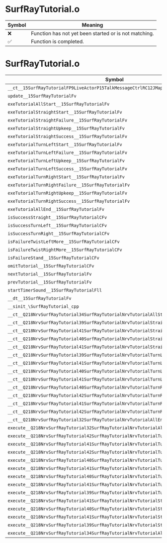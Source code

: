 # SurfRayTutorial.o
| Symbol | Meaning 
| ------------- | ------------- 
| :x: | Function has not yet been started or is not matching. 
| :white_check_mark: | Function is completed. 


# SurfRayTutorial.o
| Symbol | Decompiled? |
| ------------- | ------------- |
| `__ct__15SurfRayTutorialFP9LiveActorP15TalkMessageCtrlRC12JMapInfoIter` | :x: |
| `update__15SurfRayTutorialFv` | :x: |
| `exeTutorialAllStart__15SurfRayTutorialFv` | :x: |
| `exeTutorialStraightStart__15SurfRayTutorialFv` | :x: |
| `exeTutorialStraightFailure__15SurfRayTutorialFv` | :x: |
| `exeTutorialStraightUpkeep__15SurfRayTutorialFv` | :x: |
| `exeTutorialStraightSuccess__15SurfRayTutorialFv` | :x: |
| `exeTutorialTurnLeftStart__15SurfRayTutorialFv` | :x: |
| `exeTutorialTurnLeftFailure__15SurfRayTutorialFv` | :x: |
| `exeTutorialTurnLeftUpkeep__15SurfRayTutorialFv` | :x: |
| `exeTutorialTurnLeftSuccess__15SurfRayTutorialFv` | :x: |
| `exeTutorialTurnRightStart__15SurfRayTutorialFv` | :x: |
| `exeTutorialTurnRightFailure__15SurfRayTutorialFv` | :x: |
| `exeTutorialTurnRightUpkeep__15SurfRayTutorialFv` | :x: |
| `exeTutorialTurnRightSuccess__15SurfRayTutorialFv` | :x: |
| `exeTutorialAllEnd__15SurfRayTutorialFv` | :x: |
| `isSuccessStraight__15SurfRayTutorialCFv` | :x: |
| `isSuccessTurnLeft__15SurfRayTutorialCFv` | :x: |
| `isSuccessTurnRight__15SurfRayTutorialCFv` | :x: |
| `isFailureTwistLeftMore__15SurfRayTutorialCFv` | :x: |
| `isFailureTwistRightMore__15SurfRayTutorialCFv` | :x: |
| `isFailureStand__15SurfRayTutorialCFv` | :x: |
| `omitTutorial__15SurfRayTutorialCFv` | :x: |
| `nextTutorial__15SurfRayTutorialFv` | :x: |
| `prevTutorial__15SurfRayTutorialFv` | :x: |
| `startTimerSound__15SurfRayTutorialFll` | :x: |
| `__dt__15SurfRayTutorialFv` | :x: |
| `__sinit_\SurfRayTutorial_cpp` | :x: |
| `__ct__Q218NrvSurfRayTutorial34SurfRayTutorialNrvTutorialAllStartFv` | :x: |
| `__ct__Q218NrvSurfRayTutorial39SurfRayTutorialNrvTutorialStraightStartFv` | :x: |
| `__ct__Q218NrvSurfRayTutorial41SurfRayTutorialNrvTutorialStraightFailureFv` | :x: |
| `__ct__Q218NrvSurfRayTutorial40SurfRayTutorialNrvTutorialStraightUpkeepFv` | :x: |
| `__ct__Q218NrvSurfRayTutorial41SurfRayTutorialNrvTutorialStraightSuccessFv` | :x: |
| `__ct__Q218NrvSurfRayTutorial39SurfRayTutorialNrvTutorialTurnLeftStartFv` | :x: |
| `__ct__Q218NrvSurfRayTutorial41SurfRayTutorialNrvTutorialTurnLeftFailureFv` | :x: |
| `__ct__Q218NrvSurfRayTutorial40SurfRayTutorialNrvTutorialTurnLeftUpkeepFv` | :x: |
| `__ct__Q218NrvSurfRayTutorial41SurfRayTutorialNrvTutorialTurnLeftSuccessFv` | :x: |
| `__ct__Q218NrvSurfRayTutorial40SurfRayTutorialNrvTutorialTurnRightStartFv` | :x: |
| `__ct__Q218NrvSurfRayTutorial42SurfRayTutorialNrvTutorialTurnRightFailureFv` | :x: |
| `__ct__Q218NrvSurfRayTutorial41SurfRayTutorialNrvTutorialTurnRightUpkeepFv` | :x: |
| `__ct__Q218NrvSurfRayTutorial42SurfRayTutorialNrvTutorialTurnRightSuccessFv` | :x: |
| `__ct__Q218NrvSurfRayTutorial32SurfRayTutorialNrvTutorialAllEndFv` | :x: |
| `execute__Q218NrvSurfRayTutorial32SurfRayTutorialNrvTutorialAllEndCFP5Spine` | :x: |
| `execute__Q218NrvSurfRayTutorial42SurfRayTutorialNrvTutorialTurnRightSuccessCFP5Spine` | :x: |
| `execute__Q218NrvSurfRayTutorial41SurfRayTutorialNrvTutorialTurnRightUpkeepCFP5Spine` | :x: |
| `execute__Q218NrvSurfRayTutorial42SurfRayTutorialNrvTutorialTurnRightFailureCFP5Spine` | :x: |
| `execute__Q218NrvSurfRayTutorial40SurfRayTutorialNrvTutorialTurnRightStartCFP5Spine` | :x: |
| `execute__Q218NrvSurfRayTutorial41SurfRayTutorialNrvTutorialTurnLeftSuccessCFP5Spine` | :x: |
| `execute__Q218NrvSurfRayTutorial40SurfRayTutorialNrvTutorialTurnLeftUpkeepCFP5Spine` | :x: |
| `execute__Q218NrvSurfRayTutorial41SurfRayTutorialNrvTutorialTurnLeftFailureCFP5Spine` | :x: |
| `execute__Q218NrvSurfRayTutorial39SurfRayTutorialNrvTutorialTurnLeftStartCFP5Spine` | :x: |
| `execute__Q218NrvSurfRayTutorial41SurfRayTutorialNrvTutorialStraightSuccessCFP5Spine` | :x: |
| `execute__Q218NrvSurfRayTutorial40SurfRayTutorialNrvTutorialStraightUpkeepCFP5Spine` | :x: |
| `execute__Q218NrvSurfRayTutorial41SurfRayTutorialNrvTutorialStraightFailureCFP5Spine` | :x: |
| `execute__Q218NrvSurfRayTutorial39SurfRayTutorialNrvTutorialStraightStartCFP5Spine` | :x: |
| `execute__Q218NrvSurfRayTutorial34SurfRayTutorialNrvTutorialAllStartCFP5Spine` | :x: |
